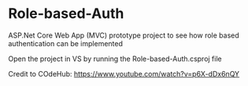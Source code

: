 # Role-based-Auth

ASP.Net Core Web App (MVC) prototype project to see how role based authentication can be implemented

Open the project in VS by running the Role-based-Auth.csproj file

Credit to COdeHub: https://www.youtube.com/watch?v=p6X-dDx6nQY
